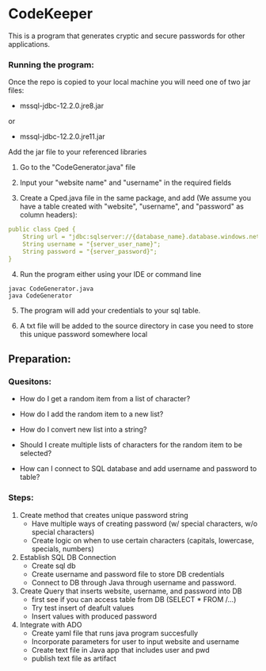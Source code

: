 # CodeKeeper
This is a program that generates cryptic and secure passwords for other applications.

### Running the program:

Once the repo is copied to your local machine you will need one of two jar files:
- mssql-jdbc-12.2.0.jre8.jar

or

- mssql-jdbc-12.2.0.jre11.jar

Add the jar file to your referenced libraries

1. Go to the "CodeGenerator.java" file

2. Input your "website name" and "username" in the required fields

3. Create a Cped.java file in the same package, and add (We assume you have a table created with "website", "username", and "password" as column headers):

```yaml
public class Cped {
    String url = "jdbc:sqlserver://{database_name}.database.windows.net:1433;database={table_name}";
    String username = "{server_user_name}";
    String password = "{server_password}";
}
```

4. Run the program either using your IDE or command line

```
javac CodeGenerator.java
java CodeGenerator
```

5. The program will add your credentials to your sql table.

6. A txt file will be added to the source directory in case you need to store this unique password somewhere local

## Preparation:

### Quesitons:

* How do I get a random item from a list of character?

* How do I add the random item to a new list?

* How do I convert new list into a string? 

* Should I create multiple lists of characters for the random item to be selected?

* How can I connect to SQL database and add username and password to table?

### Steps:

1. Create method that creates unique password string
   - Have multiple ways of creating password (w/ special characters, w/o special characters)
   - Create logic on when to use certain characters (capitals, lowercase, specials, numbers)
2. Establish SQL DB Connection
   - Create sql db
   - Create username and password file to store DB credentials
   - Connect to DB through Java through username and password.
3. Create Query that inserts website, username, and password into DB
   - first see if you can access table from DB (SELECT * FROM /...)
   - Try test insert of deafult values
   - Insert values with produced password
4. Integrate with ADO
   - Create yaml file that runs java program succesfully
   - Incorporate parameters for user to input website and username
   - Create text file in Java app that includes user and pwd
   - publish text file as artifact

